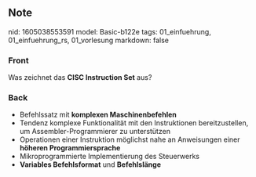 ## Note
nid: 1605038553591
model: Basic-b122e
tags: 01_einfuehrung, 01_einfuehrung_rs, 01_vorlesung
markdown: false

### Front
<p>Was zeichnet das <b>CISC Instruction Set</b> aus?

### Back
<ul>
  <li>Befehlssatz mit <b>komplexen Maschinenbefehlen</b>
  <li>Tendenz komplexe Funktionalität mit den Instruktionen
  bereitzustellen, um Assembler-Programmierer zu unterstützen
  <li>Operationen einer Instruktion möglichst nahe an Anweisungen
  einer <b>höheren Programmiersprache</b>
  <li>Mikroprogrammierte Implementierung des Steuerwerks
  <li><b>Variables Befehlsformat</b> und <b>Befehlslänge</b>
</ul>
